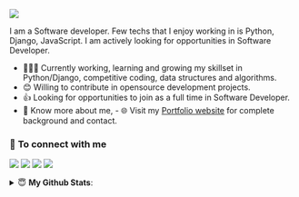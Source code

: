 [<img src="https://awesome-svg.vercel.app/card/card_2?name=MD.GHULAM%20AZAD%20ANSARI&summary=Software%20Developer&style=nameColor:rgba(17,133,228,1);summaryColor:rgba(255,21,93,1);backgroundColor:rgba(255,255,255,1);" />](https://mdghulamazadansari.github.io) 



I am a Software developer. Few techs that I enjoy working in is Python, Django, JavaScript. I am actively looking for opportunities in Software Developer.

- 👨🏽‍💻 Currently working, learning and growing my skillset in Python/Django, competitive coding, data structures and algorithms.
- 😊 Willing to contribute in opensource development projects.
- 👍 Looking for opportunities to join as a full time in Software Developer.
- 👨 Know more about me, - 🌐 Visit my [Portfolio website](http://ghulamazad.github.io/) for complete background and contact.



### 🤝 <b>To connect with me</b>

<p align = "center">

[<img src ="https://img.shields.io/badge/portfolio-%23.svg?&style=for-the-badge&logo=&logoColor=white%22">](http://ghulamazad.github.io/)
[<img src="https://img.shields.io/badge/linkedin-%230077B5.svg?&style=for-the-badge&logo=linkedin&logoColor=white" />](https://www.linkedin.com/in/ghulamazad)
[<img src="https://img.shields.io/badge/twitter-%231DA1F2.svg?&style=for-the-badge&logo=twitter&logoColor=white" />](https://twitter.com/MdGhulamAzad)
[<img src = "https://img.shields.io/badge/instagram-%23E4405F.svg?&style=for-the-badge&logo=instagram&logoColor=white">](https://www.instagram.com/md.ghulamazadansari/)

</p>

<details>
 <summary> 😇 <b>My Github Stats</b>: </summary>

<br>

<p align = "center">
  <img src = "https://github-readme-stats.vercel.app/api?username=MdGhulamAzadAnsari&show_icons=true&theme=tokyonight&line_height=27">
  <img src = "https://github-readme-stats.vercel.app/api/top-langs/?username=MdGhulamAzadAnsari&theme=tokyonight">
</p>
</details>
